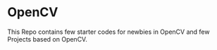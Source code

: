 # OpenCV
This Repo contains few starter codes for newbies in OpenCV and few Projects based on OpenCV.
